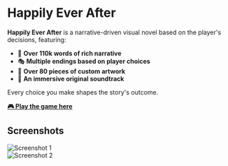# Happily Ever After  

**Happily Ever After** is a narrative-driven visual novel based on the player's decisions, featuring:
- 📖 **Over 110k words of rich narrative**
- 🎭 **Multiple endings based on player choices**  
- 🎨 **Over 80 pieces of custom artwork**
- 🎵 **An immersive original soundtrack**

Every choice you make shapes the story's outcome.  

[**🎮 Play the game here**](https://play-by-play-games.itch.io/happily-ever-after)

## Screenshots  
![Screenshot 1](https://img.itch.zone/aW1hZ2UvMjk0Njk0OS8xNzY0OTU2NC5wbmc=/347x500/xui2jS.png)  
![Screenshot 2](https://img.itch.zone/aW1hZ2UvMjk0Njk0OS8xNzY0OTU2Ny5wbmc=/347x500/h6Wt%2FN.png)  
